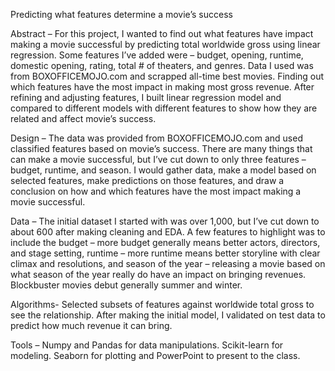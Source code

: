 Predicting what features determine a movie’s success

Abstract – 
	For this project, I wanted to find out what features have impact making a movie successful by predicting total worldwide gross using linear regression. Some features I’ve added were – budget, opening, runtime, domestic opening, rating, total # of theaters, and genres. Data I used was from BOXOFFICEMOJO.com and scrapped all-time best movies. Finding out which features have the most impact in making most gross revenue. After refining and adjusting features, I built linear regression model and compared to different models with different features to show how they are related and affect movie’s success.

Design – 
	The data was provided from BOXOFFICEMOJO.com and used classified features based on movie’s success. There are many things that can make a movie successful, but I’ve cut down to only three features – budget, runtime, and season. I would gather data, make a model based on selected features, make predictions on those features, and draw a conclusion on how and which features have the most impact making a movie successful. 

Data –
	The initial dataset I started with was over 1,000, but I’ve cut down to about 600 after making cleaning and EDA. A few features to highlight was to include the budget – more budget generally means better actors, directors, and stage setting, runtime – more runtime means better storyline with clear climax and resolutions, and season of the year – releasing a movie based on what season of the year really do have an impact on bringing revenues. Blockbuster movies debut generally summer and winter. 

Algorithms- 
	Selected subsets of features against worldwide total gross to see the relationship. After making the initial model, I validated on test data to predict how much revenue it can bring.

Tools – 
	Numpy and Pandas for data manipulations. Scikit-learn for modeling. Seaborn for plotting and PowerPoint to present to the class.
